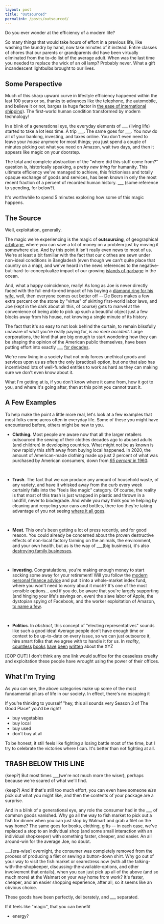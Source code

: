 ```yaml
---
layout: post
title: "Outsourced"
permalink: /posts/outsourced/
---
```


Do you ever wonder at the efficiency of a modern life?

So many things that would take hours of effort in a previous life, like washing the laundry by hand, now take minutes of it instead. Entire classes of chores that our parents or grandparents did have been virtually eliminated from the to-do list of the average adult. When was the last time you needed to replace the wick of an oil lamp? Probably never. What a gift incandescent lightbulbs brought to our lives.

## Some Perspective

Much of this sharp upward curve in lifestyle efficiency happened within the last 100 years or so, thanks to advances like the telephone, the automobile, and believe it or not, barges (a huge factor in [the ease of international shipping](https://www.youtube.com/watch?v=FN3VFgG922A)). The first-world human condition transformed by modern technology!

In a blink of a generational eye, the everyday elements of \_\_\_ (living life) started to take a lot less time. A trip \_\_\_. The same goes for \_\_\_. You now do all of your banking, investing, and taxes online. You don't even need to leave your _house_ anymore for most things; you just spend a couple of minutes picking out what you need on Amazon, wait two days, and then it appears like magic on your doorstep.

The total and complete abstraction of the "where did this stuff come from?" question is, historically speaking, a _pretty new thing_ for humanity. This ultimate efficiency we've managed to achieve, this frictionless and totally opaque exchange of goods and services, has been known in only the most recent fraction of a percent of recorded human history. \_\_\_ (some reference to spending, for below?).

It's worthwhile to spend 5 minutes exploring how some of this magic happens.

## The Source

Well, exploitation, generally.

The magic we're experiencing is the magic of **outsourcing**, of geographical [arbitrage](https://en.wikipedia.org/wiki/Arbitrage), where you can save a lot of money on a problem just by moving it somewhere else. And by this point it isn't really even news to most of us. We're at least a bit familiar with the fact that our clothes are sewn under non-ideal conditions in Bangladesh (even though we can't quite place that country on a map), and we've heard in the news references to the negative-but-hard-to-conceptualize impact of our growing [islands of garbage](https://www.nationalgeographic.org/encyclopedia/great-pacific-garbage-patch) in the ocean.

And, what a happy coincidence, really! As long as Joe is never directly faced with the full end-to-end impact of his buying a [diamond ring for his wife](https://www.miadonna.com/blogs/news/blood-diamonds-in-2020-what-most-jewelers-dont-want-you-to-know), well, then everyone comes out better off -- De Beers makes a few extra percent on the stone by "virtue" of skirting first-world labor laws, and Joe (kept in the dark about all this, of course) gets to marvel at the convenience of being able to pick up such a beautiful object just a few blocks away from his house, not knowing a single minute of its history.

The fact that it's so easy to not look behind the curtain, to remain blissfully unaware of what you're really paying for, is _no mere accident_. Large corporations, the kind that are big enough to start wondering how they can be shaping the opinion of the American public themselves, have been putting effort into exactly \_\_\_ [for decades](https://www.cbc.ca/documentaries/the-passionate-eye/recycling-was-a-lie-a-big-lie-to-sell-more-plastic-industry-experts-say-1.5735618).

We're now living in a society that not only forces unethical goods and services upon us as often the only (practical) option, but one that also has incentivized lots of well-funded entities to work as hard as they can making sure we don't even know about it.

What I'm getting at is, if you don't know where it came from, how it got to you, and where it's going after, then at this point you cannot trust it.

## A Few Examples

To help make the point a little more real, let's look at a few examples that most folks come acros often in everyday life. Some of these you might have encountered before, others might be new to you.

- **Clothing**. Most people are aware now that all the larger retailers outsourced the sewing of their clothes decades ago to abused adults (and children) in developing countries. What might not be as known is how rapidly this shift away from buying local happened. In 2020, the amount of American-made clothing made up just 2 percent of what was purchased by American consumers, down from [_95 percent_ in 1960](https://www.kqed.org/lowdown/7939/madeinamerica). <br/>
<br/>

- **Trash**. The fact that we can produce any amount of household waste, of any variety, and have it whisked away from the curb every week certainly falls into the "feels like magic" category. Of course, the reality is that most of this trash is just wrapped in plastic and thrown in a landfill, never to biodegrade. And while you may think you're helping by cleaning and recycling your cans and bottles, there too they're taking advantage of you not seeing [where it all goes](https://www.cbc.ca/documentaries/the-passionate-eye/recycling-was-a-lie-a-big-lie-to-sell-more-plastic-industry-experts-say-1.5735618). <br/>
<br/>

- **Meat**. This one's been getting a lot of press recently, and for good reason. You could already be concerned about the proven destructive effects of non-local factory farming on the animals, the environment, and your own health, but as is the way of \_\_\_(big business), it's also [destroying family businesses](https://abevoelker.com/2019-03-06/on-the-death-of-my-familys-dairy-farm). <br/>
<br/>

- **Investing**. Congratulations, you're making enough money to start socking some away for your retirement! Will you follow the [modern personal finance advice](https://www.bogleheads.org/wiki/Three-fund_portfolio) and put it into a whole-market index fund, where you won't need to worry about it much? It's one of the most sensible options... and if you do, be aware that you're largely supporting (and hinging your life's savings on, even) the slave labor of Apple, the dystopian spying of Facebook, and the worker exploitation of Amazon, [to name a few](https://investor.vanguard.com/mutual-funds/profile/overview/VTSAX/portfolio-holdings). <br/>
<br/>

- **Politics**. In _abstract_, this concept of "electing representatives" sounds like such a good idea! Average people don't have enough time or context to be up-to-date on every issue, so we can just outsource it, hire smart folks that we agree with to handle it for us. In _reality_, [countless]() [books]() [have]() [been]() [written]() about the XYZ

[COP OUT] I don't think any one link would suffice for the ceaseless cruelty and exploitation these people have wrought using the power of their offices.

## What I'm Trying

As you can see, the above categories make up some of the most fundamental pillars of life in our society. In effect, there's no escaping it

If you're thinking to yourself "hey, this all sounds very Season 3 of The Good Place" you'd be right!

- buy vegetables
- buy local
- buy used
- don't buy at all

To be honest, it still feels like fighting a losing battle most of the time, but I try to celebrate the victories where I can. It's better than not fighting at all.

## TRASH BELOW THIS LINE

(keep?) But most times \_\_\_(we're not much more the wiser), perhaps because we're scared of what we'll find.

(keep?) And if that's still too much effort, you can even have someone _else_ pick out what you might like, and then the contents of your package are a surprise.

And in a blink of a generational eye, any role the consumer had in the \_\_\_ of common goods vanished. Why go all the way to fish market to pick out a fish for dinner when you can just stop by Walmart and grab a filet on the way home? The same goes for books, clothing, gifts -- in each case, we've replaced a stop to an individual shop (and some small interaction with an individual shopkeeper) with something faster, cheaper, and easier. An all around-win for the average Joe, no doubt.

\_\_\_[era-wise] overnight, the consumer was completely removed from the process of producing a filet or sewing a button-down shirt. Why go out of your way to visit the fish market or seamstress now (with all the talking-with-the-shopkeeper, discussing-the-available-options, and other involvement that entails), when you can just pick up all of the above (and so much more) at the Walmart on your way home from work? It's faster, cheaper, and an easier shopping experience, after all, so it seems like an obvious choice.

These goods have been perfectly, deliberately, and \_\_\_ separated.

If it feels like "magic", that you can benefit

- energy?
